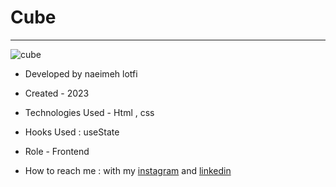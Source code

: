 # Cube

****

![cube](https://user-images.githubusercontent.com/124140214/216321264-6487947d-ac81-4188-a878-cac0f293f1e0.jpg)



<!-- ![view final](https://user-images.githubusercontent.com/109727844/204102930-fac80657-4d16-4816-b476-a88e984abefe.jpg) -->

<!-- - [Demo Project](https://naeimehlotfi.github.io/design/)-->

- Developed by naeimeh lotfi

- Created - 2023

- Technologies Used - Html , css 

- Hooks Used : useState 

- Role - Frontend

- How to reach me : with my [instagram](https://www.instagram.com/naeimeh.lotfi.web) and [linkedin](https://www.linkedin.com/in/)
